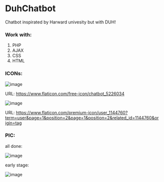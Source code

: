 # DuhChatbot
Chatbot inspirated by Harward univesity but with DUH!

### Work with:
1. PHP
2. AJAX
3. CSS
4. HTML

### ICONs:
![image](https://user-images.githubusercontent.com/42646031/182899501-add5f486-f262-4560-9716-d88d136e09d9.png)

URL: https://www.flaticon.com/free-icon/chatbot_5226034

![image](https://user-images.githubusercontent.com/42646031/182899592-974b97a8-8595-4f91-a762-8937928c21f4.png)

URL: https://www.flaticon.com/premium-icon/user_1144760?term=user&page=1&position=2&page=1&position=2&related_id=1144760&origin=tag



### PIC:

all done:

![image](https://user-images.githubusercontent.com/42646031/198354183-dee12856-123a-4d7b-9fcd-4db9b7c9f5d4.png)


early stage:

![image](https://user-images.githubusercontent.com/42646031/182899004-262e7546-8282-4a14-91ba-35595b4197b5.png)
